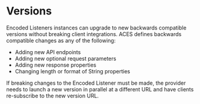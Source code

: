 
# Versions

Encoded Listeners instances can upgrade to new backwards compatible versions without
breaking client integrations. ACES defines backwards compatible changes as any of the following:

- Adding new API endpoints
- Adding new optional request parameters
- Adding new response properties
- Changing length or format of String properties

If breaking changes to the Encoded Listener must be made, the provider needs to launch a new
version in parallel at a different URL and have clients re-subscribe to the new version URL. 

